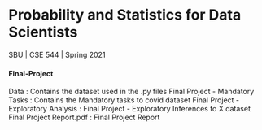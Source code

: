 # Probability and Statistics for Data Scientists

SBU | CSE 544 | Spring 2021



#### Final-Project
Data : Contains the dataset used in the .py files 
Final Project - Mandatory Tasks : Contains the Mandatory tasks to covid dataset
Final Project - Exploratory Analysis : Final Project - Exploratory Inferences to X dataset
Final Project Report.pdf : Final Project Report
